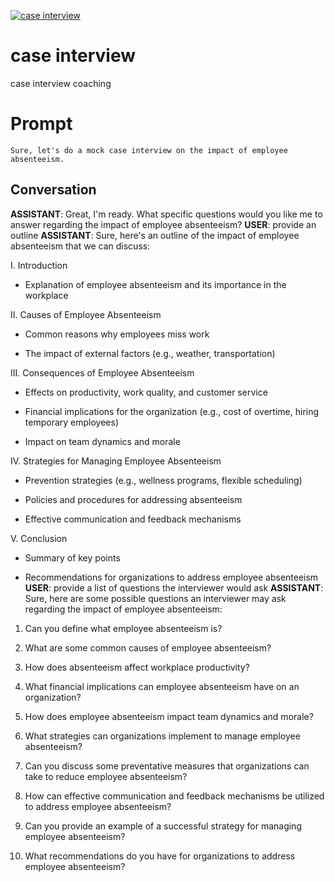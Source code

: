 
[![case interview](https://flow-prompt-covers.s3.us-west-1.amazonaws.com/icon/realistic/real_2.png)]()
# case interview 
case interview coaching

# Prompt

```
Sure, let's do a mock case interview on the impact of employee absenteeism.
```

## Conversation

**ASSISTANT**: Great, I'm ready. What specific questions would you like me to answer regarding the impact of employee absenteeism?
**USER**: provide an outline
**ASSISTANT**: Sure, here's an outline of the impact of employee absenteeism that we can discuss:



I. Introduction

- Explanation of employee absenteeism and its importance in the workplace



II. Causes of Employee Absenteeism

- Common reasons why employees miss work

- The impact of external factors (e.g., weather, transportation)



III. Consequences of Employee Absenteeism

- Effects on productivity, work quality, and customer service

- Financial implications for the organization (e.g., cost of overtime, hiring temporary employees)

- Impact on team dynamics and morale



IV. Strategies for Managing Employee Absenteeism

- Prevention strategies (e.g., wellness programs, flexible scheduling)

- Policies and procedures for addressing absenteeism

- Effective communication and feedback mechanisms



V. Conclusion

- Summary of key points

- Recommendations for organizations to address employee absenteeism
**USER**: provide a list of questions the interviewer would ask
**ASSISTANT**: Sure, here are some possible questions an interviewer may ask regarding the impact of employee absenteeism:



1. Can you define what employee absenteeism is?

2. What are some common causes of employee absenteeism?

3. How does absenteeism affect workplace productivity?

4. What financial implications can employee absenteeism have on an organization?

5. How does employee absenteeism impact team dynamics and morale?

6. What strategies can organizations implement to manage employee absenteeism?

7. Can you discuss some preventative measures that organizations can take to reduce employee absenteeism?

8. How can effective communication and feedback mechanisms be utilized to address employee absenteeism?

9. Can you provide an example of a successful strategy for managing employee absenteeism?

10. What recommendations do you have for organizations to address employee absenteeism?


